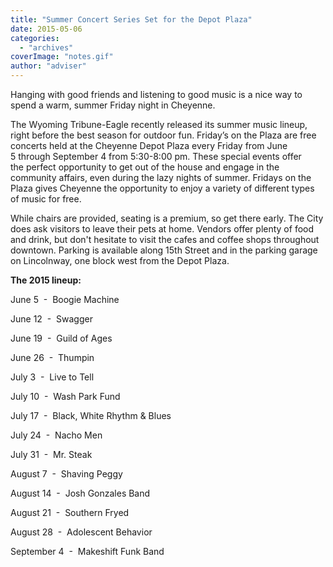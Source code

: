 ```yaml
---
title: "Summer Concert Series Set for the Depot Plaza"
date: 2015-05-06
categories: 
  - "archives"
coverImage: "notes.gif"
author: "adviser"
---
```


Hanging with good friends and listening to good music is a nice way to spend a warm, summer Friday night in Cheyenne.

The Wyoming Tribune-Eagle recently released its summer music lineup, right before the best season for outdoor fun. Friday’s on the Plaza are free concerts held at the Cheyenne Depot Plaza every Friday from June 5 through September 4 from 5:30-8:00 pm. These special events offer the perfect opportunity to get out of the house and engage in the community affairs, even during the lazy nights of summer. Fridays on the Plaza gives Cheyenne the opportunity to enjoy a variety of different types of music for free.

While chairs are provided, seating is a premium, so get there early. The City does ask visitors to leave their pets at home. Vendors offer plenty of food and drink, but don't hesitate to visit the cafes and coffee shops throughout downtown. Parking is available along 15th Street and in the parking garage on Lincolnway, one block west from the Depot Plaza.

**The 2015 lineup:**

June 5  -  Boogie Machine

June 12  -  Swagger

June 19  -  Guild of Ages

June 26  -  Thumpin

July 3  -  Live to Tell

July 10  -  Wash Park Fund

July 17  -  Black, White Rhythm & Blues

July 24  -  Nacho Men

July 31  -  Mr. Steak

August 7  -  Shaving Peggy

August 14  -  Josh Gonzales Band

August 21  -  Southern Fryed

August 28  -  Adolescent Behavior

September 4  -  Makeshift Funk Band
